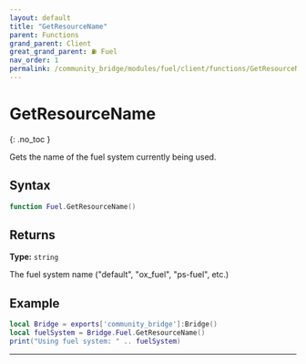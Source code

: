 ```yaml
---
layout: default
title: "GetResourceName"
parent: Functions
grand_parent: Client
great_grand_parent: ⛽ Fuel
nav_order: 1
permalink: /community_bridge/modules/fuel/client/functions/GetResourceName/
---
```


# GetResourceName
{: .no_toc }

Gets the name of the fuel system currently being used.

## Syntax

```lua
function Fuel.GetResourceName()
```

## Returns

**Type:** `string`  

The fuel system name ("default", "ox_fuel", "ps-fuel", etc.)

## Example

```lua
local Bridge = exports['community_bridge']:Bridge()
local fuelSystem = Bridge.Fuel.GetResourceName()
print("Using fuel system: " .. fuelSystem)
```

---